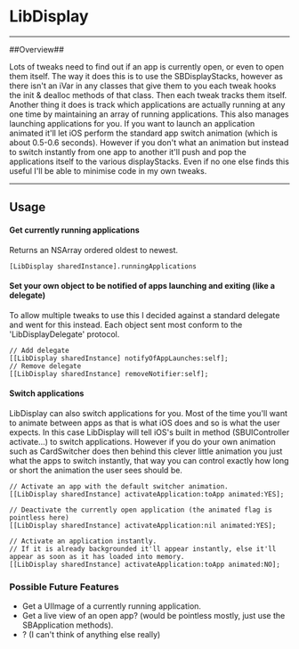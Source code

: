 # LibDisplay #
----------------------------
##Overview##

Lots of tweaks need to find out if an app is currently open, or even to open them itself. The way it does this is to use the SBDisplayStacks, however as there isn't an iVar in any classes that give them to you each tweak hooks the init & dealloc methods of that class. Then each tweak tracks them itself.
Another thing it does is track which applications are actually running at any one time by maintaining an array of running applications.
This also manages launching applications for you. If you want to launch an application animated it'll let iOS perform the standard app switch animation (which is about 0.5-0.6 seconds). However if you don't what an animation but instead to switch instantly from one app to another it'll push and pop the applications itself to the various displayStacks.
Even if no one else finds this useful I'll be able to minimise code in my own tweaks.


---------------------------

## Usage ##

#### Get currently running applications ####

Returns an NSArray ordered oldest to newest.

    [LibDisplay sharedInstance].runningApplications


#### Set your own object to be notified of apps launching and exiting (like a delegate) ####

To allow multiple tweaks to use this I decided against a standard delegate and went for this instead.
Each object sent most conform to the 'LibDisplayDelegate' protocol.

    // Add delegate
    [[LibDisplay sharedInstance] notifyOfAppLaunches:self];
    // Remove delegate
    [[LibDisplay sharedInstance] removeNotifier:self];


#### Switch applications ####

LibDisplay can also switch applications for you. Most of the time you'll want to animate between apps as that is what iOS does and so is what the user expects. In this case LibDisplay will tell iOS's built in method (SBUIController activate...) to switch applications.
However if you do your own animation such as CardSwitcher does then behind this clever little animation you just what the apps to switch instantly, that way you can control exactly how long or short the animation the user sees should be.

    // Activate an app with the default switcher animation.
    [[LibDisplay sharedInstance] activateApplication:toApp animated:YES];

    // Deactivate the currently open application (the animated flag is pointless here)
    [[LibDisplay sharedInstance] activateApplication:nil animated:YES];

    // Activate an application instantly.
    // If it is already backgrounded it'll appear instantly, else it'll appear as soon as it has loaded into memory.
    [[LibDisplay sharedInstance] activateApplication:toApp animated:NO];


### Possible Future Features ###

*  Get a UIImage of a currently running application.
*  Get a live view of an open app? (would be pointless mostly, just use the SBApplication methods).
* ? (I can't think of anything else really)
